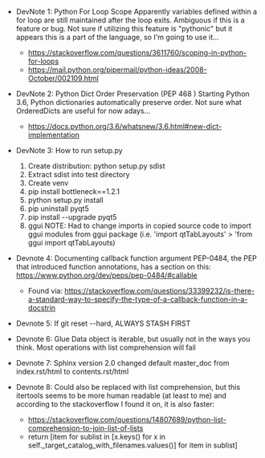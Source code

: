 * DevNote 1: Python For Loop Scope
    Apparently variables defined within a for loop are still maintained after the loop exits. Ambiguous if this is a feature or bug. Not sure if utilizing this feature is "pythonic" but it appears this is a part of the language, so I'm going to use it...
    * https://stackoverflow.com/questions/3611760/scoping-in-python-for-loops
    * https://mail.python.org/pipermail/python-ideas/2008-October/002109.html

* DevNote 2: Python Dict Order Preservation (PEP 468 )
    Starting Python 3.6, Python dictionaries automatically preserve order. Not sure what OrderedDicts are useful for now adays...
    * https://docs.python.org/3.6/whatsnew/3.6.html#new-dict-implementation

* DevNote 3: How to run setup.py
    1. Create distribution: python setup.py sdist
    2. Extract sdist into test directory
    3. Create venv
    4. pip install bottleneck==1.2.1
    5. python setup.py install
    6. pip uninstall pyqt5
    7. pip install --upgrade pyqt5
    8. ggui
    NOTE: Had to change imports in copied source code to import ggui modules from ggui package (i.e. 'import qtTabLayouts' > 'from ggui import qtTabLayouts)

* Devnote 4: Documenting callback function argument
    PEP-0484, the PEP that introduced function annotations, has a section on this: https://www.python.org/dev/peps/pep-0484/#callable
    * Found via: https://stackoverflow.com/questions/33399232/is-there-a-standard-way-to-specify-the-type-of-a-callback-function-in-a-docstrin

* Devnote 5: If git reset --hard, ALWAYS STASH FIRST

* Devnote 6: Glue Data object is iterable, but usually not in the ways you think. Most operations with list comprehension will fail

* Devnote 7: Sphinx version 2.0 changed default master_doc from index.rst/html to contents.rst/html

* Devnote 8: Could also be replaced with list comprehension, but this itertools seems to be more human readable (at least to me) and according to the stackoverflow I found it on, it is also faster:
  * https://stackoverflow.com/questions/14807689/python-list-comprehension-to-join-list-of-lists
  * return [item for sublist in [x.keys() for x in self._target_catalog_with_filenames.values()] for item in sublist]